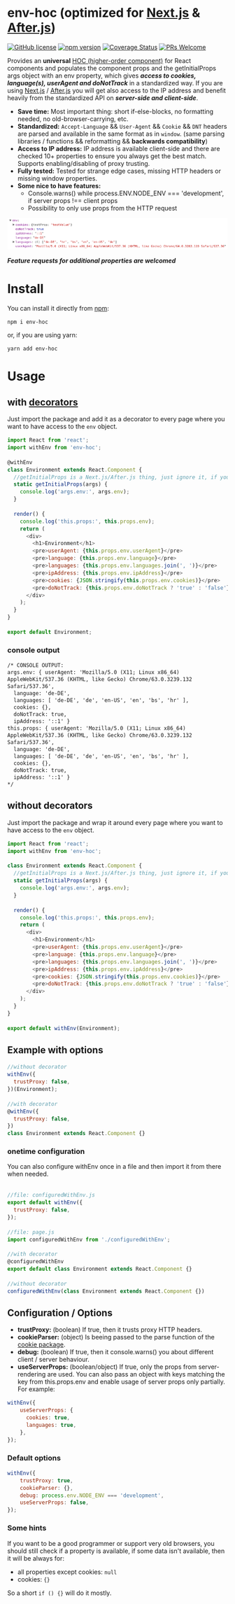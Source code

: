 # env-hoc (optimized for [Next.js](https://github.com/zeit/next.js) & [After.js](https://github.com/jaredpalmer/after.js))
[![GitHub license](https://img.shields.io/badge/license-MIT-blue.svg?style=flat-square)](https://github.com/facebook/react/blob/master/LICENSE) [![npm version](https://img.shields.io/npm/v/env-hoc.svg?style=flat-square)](https://www.npmjs.com/package/env-hoc) [![Coverage Status](https://img.shields.io/coveralls/supukarmin/env-hoc/master.svg?style=flat-square)](https://coveralls.io/github/supukarmin/env-hoc?branch=master) [![PRs Welcome](https://img.shields.io/badge/PRs-welcome-brightgreen.svg?style=flat-square)](https://reactjs.org/docs/how-to-contribute.html#your-first-pull-request)

Provides an **universal** [HOC (higher-order component)](https://reactjs.org/docs/higher-order-components.html) for React components and populates the component props and the getInitialProps args object with an env property, which gives ***access to cookies, language(s), userAgent and doNotTrack*** in a standardized way. If you are using [Next.js](https://github.com/zeit/next.js) / [After.js](https://github.com/jaredpalmer/after.js) you will get also access to the IP address and benefit heavily from the standardized API on ***server-side and client-side***.

* **Save time:** Most important thing: short if-else-blocks, no formatting needed, no old-browser-carrying, etc.
* **Standardized:** `Accept-Language` && `User-Agent` && `Cookie` && `DNT` headers are parsed and available in the same format as in `window`. (same parsing libraries / functions && reformatting && **backwards compatibility**)
* **Access to IP address:** IP address is available client-side and there are checked 10+ properties to ensure you always get the best match. Supports enabling/disabling of proxy trusting.
* **Fully tested:** Tested for strange edge cases, missing HTTP headers or missing window properties.
* **Some nice to have features:**
  * Console.warns() while process.ENV.NODE_ENV === 'development', if server props !== client props
  * Possibility to only use props from the HTTP request

![this.props.env](docs/res/envProps.png?raw=true "this.props.env")

***Feature requests for additional properties are welcomed***

# Install
You can install it directly from [npm](https://www.npmjs.com/package/env-hoc):
```shell
npm i env-hoc
```
or, if you are using yarn:
```shell
yarn add env-hoc
```

# Usage

## with [decorators](https://www.sitepoint.com/javascript-decorators-what-they-are/)

Just import the package and add it as a decorator to every page where you want to have access to the `env` object.
```js
import React from 'react';
import withEnv from 'env-hoc';

@withEnv
class Environment extends React.Component {
  //getInitialProps is a Next.js/After.js thing, just ignore it, if you aren't using one of them
  static getInitialProps(args) {
    console.log('args.env:', args.env);
  }

  render() {
    console.log('this.props:', this.props.env);
    return (
      <div>
        <h1>Environment</h1>
        <pre>userAgent: {this.props.env.userAgent}</pre>
        <pre>language: {this.props.env.language}</pre>
        <pre>languages: {this.props.env.languages.join(', ')}</pre>
        <pre>ipAddress: {this.props.env.ipAddress}</pre>
        <pre>cookies: {JSON.stringify(this.props.env.cookies)}</pre>
        <pre>doNotTrack: {this.props.env.doNotTrack ? 'true' : 'false'}</pre>
      </div>
    );
  }
}

export default Environment;
```
### console output
```
/* CONSOLE OUTPUT:
args.env: { userAgent: 'Mozilla/5.0 (X11; Linux x86_64) AppleWebKit/537.36 (KHTML, like Gecko) Chrome/63.0.3239.132 Safari/537.36',
  language: 'de-DE',
  languages: [ 'de-DE', 'de', 'en-US', 'en', 'bs', 'hr' ],
  cookies: {},
  doNotTrack: true,
  ipAddress: '::1' }
this.props: { userAgent: 'Mozilla/5.0 (X11; Linux x86_64) AppleWebKit/537.36 (KHTML, like Gecko) Chrome/63.0.3239.132 Safari/537.36',
  language: 'de-DE',
  languages: [ 'de-DE', 'de', 'en-US', 'en', 'bs', 'hr' ],
  cookies: {},
  doNotTrack: true,
  ipAddress: '::1' }
*/
```

## without decorators

Just import the package and wrap it around every page where you want to have access to the `env` object.
```js
import React from 'react';
import withEnv from 'env-hoc';

class Environment extends React.Component {
  //getInitialProps is a Next.js/After.js thing, just ignore it, if you aren't using one of them
  static getInitialProps(args) {
    console.log('args.env:', args.env);
  }

  render() {
    console.log('this.props:', this.props.env);
    return (
      <div>
        <h1>Environment</h1>
        <pre>userAgent: {this.props.env.userAgent}</pre>
        <pre>language: {this.props.env.language}</pre>
        <pre>languages: {this.props.env.languages.join(', ')}</pre>
        <pre>ipAddress: {this.props.env.ipAddress}</pre>
        <pre>cookies: {JSON.stringify(this.props.env.cookies)}</pre>
        <pre>doNotTrack: {this.props.env.doNotTrack ? 'true' : 'false'}</pre>
      </div>
    );
  }
}

export default withEnv(Environment);
```

## Example with options

```js
//without decorator
withEnv({
  trustProxy: false,
})(Environment);

//with decorator
@withEnv({
  trustProxy: false,
})
class Environment extends React.Component {}
```

### onetime configuration
You can also configure withEnv once in a file and then import it from there when needed.
```js

//file: configuredWithEnv.js
export default withEnv({
  trustProxy: false,
});

//file: page.js
import configuredWithEnv from './configuredWithEnv';

//with decorator
@configuredWithEnv
export default class Environment extends React.Component {}

//without decorator
configuredWithEnv(class Environment extends React.Component {})
```

## Configuration / Options
* **trustProxy:** (boolean) If true, then it trusts proxy HTTP headers.
* **cookieParser:** (object) Is beeing passed to the parse function of the [cookie package](https://github.com/jshttp/cookie).
* **debug:** (boolean) If true, then it console.warns() you about different client / server behaviour.
* **useServerProps:** (boolean/object) If true, only the props from server-rendering are used. You can also pass an object with keys matching the key from this.props.env and enable usage of server props only partially. For example:
```js
withEnv({
    useServerProps: {
      cookies: true,
      languages: true,
    },
});
```

### Default options
```js
withEnv({
    trustProxy: true,
    cookieParser: {},
    debug: process.env.NODE_ENV === 'development',
    useServerProps: false,
});
```

### Some hints
If you want to be a good programmer or support very old browsers, you should still check if a property is available, if some data isn't available, then it will be always for:
* all properties except cookies: `null`
* cookies: `{}`

So a short `if () {}` will do it mostly.
